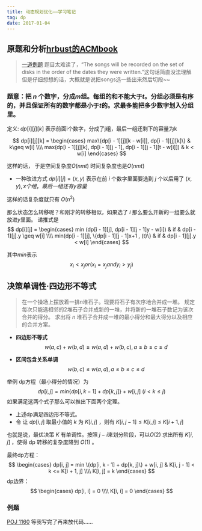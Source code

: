 ```yaml
---
title: 动态规划优化——学习笔记
tag: dp
date: 2017-01-04
---
```


原题和分析[hrbust的ACMbook](https://hrbust-acm-team.gitbooks.io/acm-book/content/dynamic_programming/opt.html)
---

>[一道例题](https://uva.onlinejudge.org/external/4/473.pdf)
>题目太难读了，“The songs will be recorded on the set of disks in the order of the dates they were written.”这句话简直没法理解
但是仔细想想的话，大概就是说把songs选一些出来然后切段~~

<!--more-->
### 题意：把 $n$ 个数字，分成$m$组。每组的和不能大于$t$。分组必须是有序的，并且保证所有的数字都是小于$t$的。求最多能把多少数字划入分组里。

定义: $dp[i][j][k]$ 表示前面i个数字，分成了j组，最后一组还剩下的容量为k

$$
dp[i][j][k] = \begin{cases}
max\{dp[i - 1][j][k - w[i]], dp[i - 1][j][k]\} & k\geq w[i] \\\\
max(dp[i - 1][j][k], dp[i - 1][j - 1], dp[i - 1][j - 1][t - w[i]]) & k < w[i]
\end{cases}
$$
<!-- more -->
这样的话， 于是空间复杂度$O(nmt)$ 时间复杂度也是$O(nmt)$
- 一种改进方式
$dp[i][j] = (x, y)$ 表示在前 $i$ 个数字里面要选到 $j$ 个以后用了 $(x, y), x 个组，
最后一组还有y容量$

这样的话复杂度就只有 $O(n^2)$

那么状态怎么转移呢？和刚才的转移相似，如果选了 $i$ 那么要么开新的一组要么就放进$y$里面。
递推式是
$$
dp[i][j] = \begin{cases}
min (dp[i - 1][j], dp[i - 1][j - 1]y - w[i]) & if & dp[i - 1][j].y \geq w[i] \\\\ min(dp[i - 1][j], \{dp[i - 1][j - 1]x+1 , (t)\} & if & dp[i - 1][j].y < w[i] \end{cases}
$$

其中$min$表示
$$
x_i < x_j or (x_i = x_j and y_i > y_j)
$$



## 决策单调性·四边形不等式

> 在一个操场上摆放着一排$n$堆石子。现要将石子有次序地合并成一堆。
> 规定每次只能选相邻的2堆石子合并成新的一堆，并将新的一堆石子数记为该次合并的得分。
> 求出将 $n$ 堆石子合并成一堆的最小得分和最大得分以及相应的合并方案。

- **四边形不等式**
$$
w(a, c) + w(b, d) \leq w(a, d) + w(b, c), a\leq b\leq c \leq d\tag{1}
$$

- **区间包含关系单调**
$$
w(b, c) \leq w(a, d), a \leq b \leq c \leq d\tag{2}
$$

举例 dp方程（最小得分的情况）为
$$
dp[i, j] = min \{dp[i, k - 1] + dp[k, j]\} + w[i, j] \  (i < k \leq j)
$$
如果满足这两个式子那么可以推出下面两个定理。

- 上述dp满足四边形不等式。
- 令 让 $dp[i, j]$ 取最小值的 $k$ 为 $K[i, j]$ ，则有 $K[i, j - 1] \leq K[i, j] \leq K[i+1, j]$

也就是说，最优决策 $K$ 有单调性。按照 $j-i$来划分阶段，可以$O(2)$ 求出所有 $K[i, j]$ ，使得 dp 转移的复杂度降到 $O(1)$ 。

最终dp方程：
$$
\begin{cases}
dp[i, j] = min \{dp[i, k - 1] + dp[k, j]\} + w[i, j] & K[i, j - 1] < k <= K[i + 1, j] \\\\
K[i, j] = k
\end{cases}
$$
dp边界：
$$
\begin{cases}
dp[i, i] = 0 \\\\
K[i, i] = 0
\end{cases}
$$
### 例题
[POJ 1160](https://vjudge.net/problem/POJ-1160)
等我写完了再来放代码……
